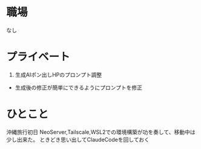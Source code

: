 # 職場
なし

# プライベート
1. 生成AIポン出しHPのプロンプト調整
  - 生成後の修正が簡単にできるようにプロンプトを修正
# ひとこと
沖縄旅行初日
NeoServer,Tailscale,WSL2での環境構築が功を奏して、移動中は少し出来た。
ときどき思い出してClaudeCodeを回しておく
